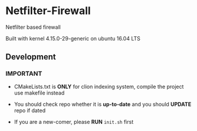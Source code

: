 # Netfilter-Firewall
Netfilter based firewall

Built with kernel 4.15.0-29-generic on ubuntu 16.04 LTS

## Development

### IMPORTANT
- CMakeLists.txt is **ONLY** for clion indexing system, compile the project use 
makefile instead

- You should check repo whether it is **up-to-date** and you should **UPDATE** repo
if dated

- If you are a new-comer, please **RUN** `init.sh` first